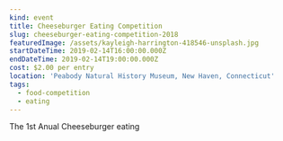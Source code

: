 ```yaml
---
kind: event
title: Cheeseburger Eating Competition
slug: cheeseburger-eating-competition-2018
featuredImage: /assets/kayleigh-harrington-418546-unsplash.jpg
startDateTime: 2019-02-14T16:00:00.000Z
endDateTime: 2019-02-14T19:00:00.000Z
cost: $2.00 per entry
location: 'Peabody Natural History Museum, New Haven, Connecticut'
tags:
  - food-competition
  - eating
---
```

The 1st Anual Cheeseburger eating 
